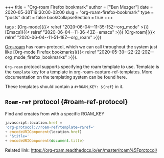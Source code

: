 +++
title = "Org-roam Firefox bookmark"
author = ["Ben Mezger"]
date = 2020-05-30T19:30:00-03:00
slug = "org-roam-firefox-bookmark"
type = "posts"
draft = false
bookCollapseSection = true
+++

tags
: [Org-mode]({{< relref "2020-06-04--11-35-15Z--org_mode" >}}) [Emacs]({{< relref "2020-06-04--11-36-43Z--emacs" >}}) [Org-roam]({{< relref "2020-06-04--11-51-18Z--org_roam" >}})

[Org-roam](https://org-roam.readthedocs.io/en/master/roam%5Fprotocol/) has roam-protocol, which we can call throughout the system just like
[Org-mode Firefox bookmarks]({{< relref "2020-05-30--22-22-20Z--org_mode_firefox_bookmarks" >}}).

`Org-roam` protocol supports specifying the roam template to use.
Template is the `template` key for a template in org-roam-capture-ref-templates.
More documentation on the templating system can be found here.

These templates should contain a `#+ROAM_KEY: ${ref}` in it.


## `Roam-ref` protocol {#roam-ref-protocol}

Find and creates from with a specific ROAM\_KEY

```js
javascript:location.href =
'org-protocol://roam-ref?template=r&ref='
+ encodeURIComponent(location.href)
+ '&title='
+ encodeURIComponent(document.title)
```

Related link: <https://org-roam.readthedocs.io/en/master/roam%5Fprotocol/>
